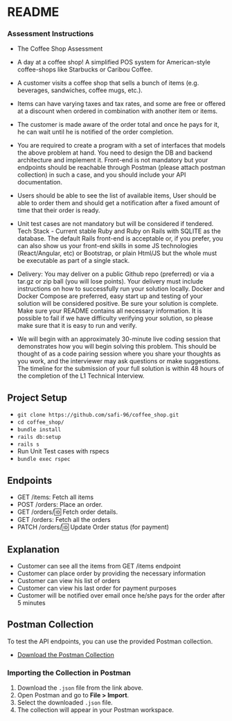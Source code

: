 # README

### Assessment Instructions

- The Coffee Shop Assessment
- A day at a coffee shop! A simplified POS system for American-style coffee-shops like Starbucks or Caribou Coffee.
- A customer visits a coffee shop that sells a bunch of items (e.g. beverages, sandwiches, coffee mugs, etc.).
- Items can have varying taxes and tax rates, and some are free or offered at a discount when ordered in combination with another item or items.
- The customer is made aware of the order total and once he pays for it, he can wait until he is notified of the order completion.

- You are required to create a program with a set of interfaces that models the above problem at hand. You need to design the DB and backend architecture and implement it. Front-end is not mandatory but your endpoints should be reachable through Postman (please attach postman collection) in such a case, and you should include your API documentation.

- Users should be able to see the list of available items, User should be able to order them and should get a notification after a fixed amount of time that their order is ready.

- Unit test cases are not mandatory but will be considered if tendered.  
  Tech Stack - Current stable Ruby and Ruby on Rails with SQLITE as the database. The default Rails front-end is acceptable or, if you prefer, you can also show us your front-end skills in some JS technologies (React/Angular, etc) or Bootstrap, or plain Html/JS but the whole must be executable as part of a single stack.

- Delivery: You may deliver on a public Github repo (preferred) or via a tar.gz or zip ball (you will lose points). Your delivery must include instructions on how to successfully run your solution locally. Docker and Docker Compose are preferred, easy start up and testing of your solution will be considered positive. Be sure your solution is complete. Make sure your README contains all necessary information. It is possible to fail if we have difficulty verifying your solution, so please make sure that it is easy to run and verify.

- We will begin with an approximately 30-minute live coding session that demonstrates how you will begin solving this problem. This should be thought of as a code pairing session where you share your thoughts as you work, and the interviewer may ask questions or make suggestions.
  The timeline for the submission of your full solution is within 48 hours of the completion of the L1 Technical Interview.

## Project Setup

- `git clone https://github.com/safi-96/coffee_shop.git`
- `cd coffee_shop/`
- `bundle install`
- `rails db:setup`
- `rails s`
- Run Unit Test cases with rspecs
- `bundle exec rspec`

## Endpoints

- GET /items: Fetch all items
- POST /orders: Place an order.
- GET /orders/:id: Fetch order details.
- GET /orders: Fetch all the orders
- PATCH /orders/:id: Update Order status (for payment)

## Explanation

- Customer can see all the items from GET /items endpoint
- Customer can place order by providing the necessary information
- Customer can view his list of orders
- Customer can view his last order for payment purposes
- Customer will be notified over email once he/she pays for the order after 5 minutes

## Postman Collection

To test the API endpoints, you can use the provided Postman collection.

- [Download the Postman Collection](./docs/my-collection.json)

### Importing the Collection in Postman

1. Download the `.json` file from the link above.
2. Open Postman and go to **File > Import**.
3. Select the downloaded `.json` file.
4. The collection will appear in your Postman workspace.
